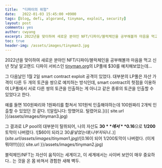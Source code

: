 ```yaml
---
title:  "디파이의 위험"
date:   2022-01-03 15:45:00 +0900
tags: [blog, defi, algorand, tinyman, exploit, security]
layout: post
comments: yes
author: cwyang
excerpt: 2022년을 맞이하여 새로운 분야인 NFT/디파이/블럭체인을 공부해볼까 마음을 먹고 신년 첫날 알고랜드 디파이 LP풀에 $30를 예치해보았는데...
toc: true
header-img: /assets/images/tinyman3.jpg
---
```


2022년을 맞이하여 새로운 분야인 NFT/디파이/블럭체인을 공부해볼까 마음을 먹고
신년 첫날 알고랜드 디파이 서비스인 [tinyman.org](https://tinyman.org)의 LP풀에 $30를 예치해보았는데...

그 다음날인 1월 2일 smart contract exploit 공격이 있었다.
대부분의 LP풀은 자산 가격이 다른 두 개의 토큰을 쌍으로 예치하는 방식인데,
smart contract의 헛점을 이용하여 LP풀에서 서로 다른 쌍의 토큰을 인출하는 게 아니고
같은 종류의 토큰을 인출할 수 있었다고 한다.

예를 들면 100원짜리와 1원짜리를 합쳐서 101원씩 인출해야하는데
100원짜리 2개씩 인출할 수 있었던 것 같다.
![알립니다: 망했어요. 털렸어요.]({{ site.url }}/assets/images/tinyman3.jpg)

그 결과로 LP pool의 대부분이 탈취되어,
나의 자산도 **$30**에서 **$0.16**으로 **1/200**토막이 나버렸다.
![$60이 되라고 $30을 넣었는데 (나 부자되나..)]({{ site.url }}/assets/images/tinyman1.jpg)
![$0.16이 되어 1/200토막이 나버렸다. (이게뭐야!!!)]({{ site.url }}/assets/images/tinyman2.jpg)

블럭체인/NFT는 자산이 움직이는 세계이고, 이 세계에서는 사이버 보안이 매우 중요하다.. 
는 것을 온 몸 바쳐서 경험한 새해 벽두.
